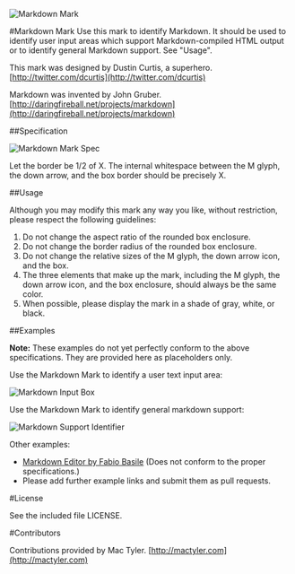 ![Markdown Mark](http://cargo.dustincurtis.com/projects/mdown_header.png?3)

#Markdown Mark
Use this mark to identify Markdown. It should be used to identify user input areas which support Markdown-compiled HTML output or to identify general Markdown support. See "Usage".

This mark was designed by Dustin Curtis, a superhero. [http://twitter.com/dcurtis](http://twitter.com/dcurtis)

Markdown was invented by John Gruber. [http://daringfireball.net/projects/markdown](http://daringfireball.net/projects/markdown)

##Specification

![Markdown Mark Spec](http://cargo.dustincurtis.com/projects/mdown_spec.png?2)

Let the border be 1/2 of X. The internal whitespace between the M glyph, the down arrow, and the box border should be precisely X.

##Usage

Although you may modify this mark any way you like, without restriction, please respect the following guidelines: 

1. Do not change the aspect ratio of the rounded box enclosure. 
2. Do not change the border radius of the rounded box enclosure.
3. Do not change the relative sizes of the M glyph, the down arrow icon, and the box.
4. The three elements that make up the mark, including the M glyph, the down arrow icon, and the box enclosure, should always be the same color.
4. When possible, please display the mark in a shade of gray, white, or black.

##Examples

__Note:__ These examples do not yet perfectly conform to the above specifications. They are provided here as placeholders only. 

Use the Markdown Mark to identify a user text input area:

![Markdown Input Box](http://cargo.dustincurtis.com/projects/mdown_input.png?2)

Use the Markdown Mark to identify general markdown support:

![Markdown Support Identifier](http://cargo.dustincurtis.com/projects/mdown_box.png?2)

Other examples:

* [Markdown Editor by Fabio Basile](http://dribbble.com/shots/463964-Markdown-Editor) (Does not conform to the proper specifications.)
* Please add further example links and submit them as pull requests.

#License

See the included file LICENSE.

#Contributors

Contributions provided by Mac Tyler. [http://mactyler.com](http://mactyler.com)